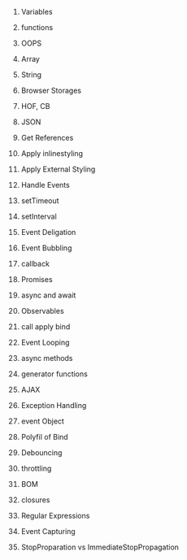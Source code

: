 1. Variables

2. functions 

3. OOPS 

4. Array

5. String

6. Browser Storages

7. HOF, CB

8. JSON

9. Get References

34. Apply inlinestyling

35. Apply External Styling

10. Handle Events

11. setTimeout

12. setInterval

13. Event Deligation

31. Event Bubbling

15. callback

16. Promises

17. async and await

18. Observables

20. call apply bind

14. Event Looping

21. async methods 

22. generator functions 

29. AJAX 





19. Exception Handling

23. event Object 

24. Polyfil of Bind

25. Debouncing

26. throttling 

27. BOM 

28. closures

30. Regular Expressions

32. Event Capturing

33. StopProparation vs ImmediateStopPropagation


